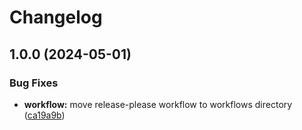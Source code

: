 # Changelog

## 1.0.0 (2024-05-01)


### Bug Fixes

* **workflow:** move release-please workflow to workflows directory ([ca19a9b](https://github.com/jariikonen/npm-version-test/commit/ca19a9b940be82e07100ff594aa4ffd2f602944a))

